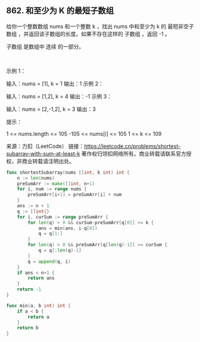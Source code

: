 ## 862. 和至少为 K 的最短子数组
给你一个整数数组 nums 和一个整数 k ，找出 nums 中和至少为 k 的 最短非空子数组 ，并返回该子数组的长度。如果不存在这样的 子数组 ，返回 -1 。

子数组 是数组中 连续 的一部分。

 

示例 1：

输入：nums = [1], k = 1
输出：1
示例 2：

输入：nums = [1,2], k = 4
输出：-1
示例 3：

输入：nums = [2,-1,2], k = 3
输出：3
 

提示：

1 <= nums.length <= 105
-105 <= nums[i] <= 105
1 <= k <= 109


来源：力扣（LeetCode）
链接：https://leetcode.cn/problems/shortest-subarray-with-sum-at-least-k
著作权归领扣网络所有。商业转载请联系官方授权，非商业转载请注明出处。
```go
func shortestSubarray(nums []int, k int) int {
    n := len(nums)
    preSumArr := make([]int, n+1)
    for i, num := range nums {
        preSumArr[i+1] = preSumArr[i] + num
    }
    ans := n + 1
    q := []int{}
    for i, curSum := range preSumArr {
        for len(q) > 0 && curSum-preSumArr[q[0]] >= k {
            ans = min(ans, i-q[0])
            q = q[1:]
        }
        for len(q) > 0 && preSumArr[q[len(q)-1]] >= curSum {
            q = q[:len(q)-1]
        }
        q = append(q, i)
    }
    if ans < n+1 {
        return ans
    }
    return -1
}

func min(a, b int) int {
    if a < b {
        return a
    }
    return b
}

```
